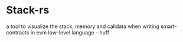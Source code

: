 # Stack-rs
a tool to visualize the stack, memory and calldata when writing smart-contracts in evm low-level language - huff

